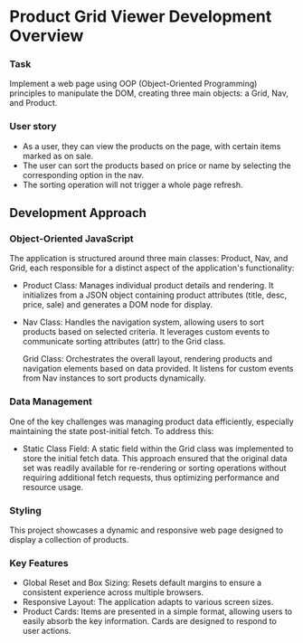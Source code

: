 # Product Grid Viewer Development Overview

### Task
Implement a web page using OOP (Object-Oriented Programming) principles to 
manipulate the DOM, creating three main objects: a Grid, Nav, and Product.

### User story
- As a user, they can view the products on the page, with certain items marked as on sale.
- The user can sort the products based on price or name by selecting the corresponding option in the nav.
- The sorting operation will not trigger a whole page refresh.

## Development Approach

### Object-Oriented JavaScript

The application is structured around three main classes: 
Product, Nav, and Grid, each responsible for a distinct aspect of the 
application's functionality:

- Product Class: Manages individual product details and rendering. 
  It initializes from a JSON object containing product attributes 
  (title, desc, price, sale) and generates a DOM node for display.
    
- Nav Class: Handles the navigation system, allowing users to sort 
  products based on selected criteria. It leverages custom events 
  to communicate sorting attributes (attr) to the Grid class.
    
    Grid Class: Orchestrates the overall layout, rendering products 
    and navigation elements based on data provided. It listens for 
    custom events from Nav instances to sort products dynamically.

### Data Management

One of the key challenges was managing product data efficiently, 
especially maintaining the state post-initial fetch. To address this:

- Static Class Field: A static field within the Grid class was implemented 
  to store the initial fetch data. This approach ensured that the original 
  data set was readily available for re-rendering or sorting operations 
  without requiring additional fetch requests, thus optimizing performance 
  and resource usage.
    
### Styling 

This project showcases a dynamic and responsive web page designed to display 
a collection of products.

### Key Features 

- Global Reset and Box Sizing: Resets default margins to ensure a consistent 
experience across multiple browsers.
- Responsive Layout: The application adapts to various screen sizes.
- Product Cards: Items are presented in a simple format, allowing users to easily 
absorb the key information. Cards are designed to respond to user actions.

